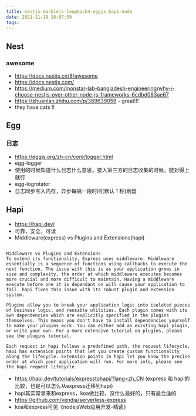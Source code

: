 ```yaml
---
title: nestjs-marblejs-loopback4-eggjs-hapi-node
date: 2021-11-19 16:07:59
tags:
---
```

## Nest
### awesome
- https://docs.nestjs.cn/8/awesome
- https://docs.nestjs.com/
- https://medium.com/monstar-lab-bangladesh-engineering/why-i-choose-nestjs-over-other-node-js-frameworks-6cdbd083ae67
- https://zhuanlan.zhihu.com/p/389639059 - great!!!
- they have cats !!



## Egg

### 日志
- https://eggjs.org/zh-cn/core/logger.html
- egg-logger
- 使用的时候知道什么日志什么意思，接入第三方的日志收集的时候，能对得上就行
- egg-logrotator
- 日志同步写入内存，异步每隔一段时间(默认 1 秒)刷盘


## Hapi
- https://hapi.dev/
- 可靠，安全，可读
- Middleware(express) vs Plugins and Extensions(hapi)
```

Middleware vs Plugins and Extensions
To extend its functionality, Express uses middleware. Middleware essentially is a sequence of functions using callbacks to execute the next function. The issue with this is as your application grows in size and complexity, the order at which middleware executes becomes more crucial and more difficult to maintain. Having a middleware execute before one it is dependant on will cause your application to fail. hapi fixes this issue with its robust plugin and extension system.

Plugins allow you to break your application logic into isolated pieces of business logic, and reusable utilities. Each plugin comes with its own dependencies which are explicitly specified in the plugins themselves. This means you don't have to install dependencies yourself to make your plugins work. You can either add an existing hapi plugin, or write your own. For a more extensive tutorial on plugins, please see the plugins tutorial.

Each request in hapi follows a predefined path, the request lifecycle. hapi has extension points that let you create custom functionality along the lifecycle. Extension points in hapi let you know the precise order at which your application will run. For more info, please see the hapi request lifecycle.
```
- https://hapi.dev/tutorials/expresstohapi/?lang=zh_CN  (express 和 hapi的比较，也是可以怎么从express迁移到hapi)
- hapi其实常拿来和express，koa做比较，没什么最好的，只有最合适的
- https://github.com/vendia/serverless-express
- koa和express可见《nodejsWeb应用开发-精读》